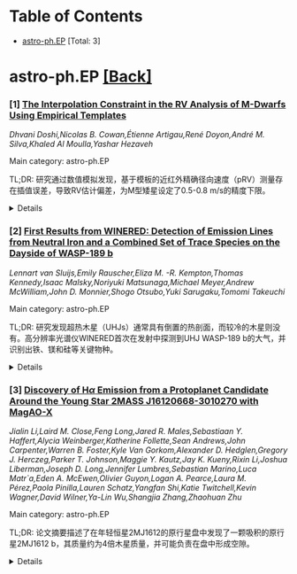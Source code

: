 <div id=toc></div>

# Table of Contents

- [astro-ph.EP](#astro-ph.EP) [Total: 3]


<div id='astro-ph.EP'></div>

# astro-ph.EP [[Back]](#toc)

### [1] [The Interpolation Constraint in the RV Analysis of M-Dwarfs Using Empirical Templates](https://arxiv.org/abs/2508.10980)
*Dhvani Doshi,Nicolas B. Cowan,Étienne Artigau,René Doyon,André M. Silva,Khaled Al Moulla,Yashar Hezaveh*

Main category: astro-ph.EP

TL;DR: 研究通过数值模拟发现，基于模板的近红外精确径向速度（pRV）测量存在插值误差，导致RV估计偏差，为M型矮星设定了0.5-0.8 m/s的精度下限。


<details>
  <summary>Details</summary>
Motivation: 由于缺乏准确的红外恒星光谱模型，M型矮星的pRV测量依赖经验模板，但模板在高信噪比下的可靠性尚不明确。

Method: 开发了一种数值模拟，从PHOENIX光谱生成SPIRou-like pRV观测数据，构建经验模板并估计RV，仅考虑光子噪声。

Result: 发现模板因探测器采样分辨率的不完美插值而引入线形畸变，导致RV估计偏差，为M4V星设定了0.5-0.8 m/s的精度下限。

Conclusion: 模板方法存在局限性，需改进光谱模型和超奈奎斯特采样以实现更高精度的RV测量。

Abstract: Precise radial velocity (pRV) measurements of M-dwarfs in the near-infrared
(NIR) rely on empirical templates due to the lack of accurate stellar spectral
models in this regime. Templates are assumed to approximate the true spectrum
when constructed from many observations or in the high signal-to-noise limit.
We develop a numerical simulation that generates SPIRou-like pRV observations
from PHOENIX spectra, constructs empirical templates, and estimates radial
velocities. This simulation solely considers photon noise and evaluates when
empirical templates remain reliable for pRV analysis. Our results reveal a
previously unrecognized noise source in templates, establishing a fundamental
floor for template-based pRV measurements. We find that templates inherently
include distortions in stellar line shapes due to imperfect interpolation at
the detector's sampling resolution. The magnitude of this interpolation error
depends on sampling resolution and RV content. Consequently, while stars with a
higher RV content, such as cooler M-dwarfs are expected to yield lower RV
uncertainties, their dense spectral features can amplify interpolation errors,
potentially biasing RV estimates. For a typical M4V star, SPIRou's spectral and
sampling resolution imposes an RV uncertainty floor of 0.5-0.8 m/s, independent
of the star's magnitude or the telescope's aperture. These findings reveal a
limitation of template-based pRV methods, underscoring the need for improved
spectral modeling and better-than-Nyquist detector sampling to reach the next
level of RV precision.

</details>


### [2] [First Results from WINERED: Detection of Emission Lines from Neutral Iron and a Combined Set of Trace Species on the Dayside of WASP-189 b](https://arxiv.org/abs/2508.11089)
*Lennart van Sluijs,Emily Rauscher,Eliza M. -R. Kempton,Thomas Kennedy,Isaac Malsky,Noriyuki Matsunaga,Michael Meyer,Andrew McWilliam,John D. Monnier,Shogo Otsubo,Yuki Sarugaku,Tomomi Takeuchi*

Main category: astro-ph.EP

TL;DR: 研究发现超热木星（UHJs）通常具有倒置的热剖面，而较冷的木星则没有。高分辨率光谱仪WINERED首次在发射中探测到UHJ WASP-189 b的大气，并识别出铁、镁和硅等关键物种。


<details>
  <summary>Details</summary>
Motivation: 理解超热木星和较冷木星热剖面差异的成因，以及高分辨率光谱仪在探测大气成分中的作用。

Method: 使用WINERED高分辨率光谱仪（R∼68,000）对UHJ WASP-189 b进行观测，分析其J波段（1.13-1.35 μm）的光谱特征。

Result: 首次在发射中探测到WASP-189 b的大气，识别出中性铁（Fe）发射线，并初步检测到镁（Mg）和硅（Si）。

Conclusion: 这些发现有助于理解UHJs的热结构及其关键大气物种的影响。

Abstract: Ground and space-based observations have revealed that Ultra Hot Jupiters
(UHJs,~$T_{\rm{eq}} > 2200 \ \rm{K}$) typically have inverted thermal profiles,
while cooler hot Jupiters have non-inverted ones. This shift is theorized due
to the onset of strong optical absorbers like metal oxides (e.g., TiO, VO),
metal hydrides (e.g. FeH), atomic species (e.g., Fe, Ti), and ions (e.g.,
H$^-$). High-resolution spectroscopy is valuable for characterizing the
thermal, chemical, and dynamical atmospheric structures due to its sensitivity
to detailed spectral line shapes. The newly commissioned WINERED
high-resolution spectrograph ($R\sim68,000$) on the Magellan Clay 6.5 m
telescope enhances capabilities with its high throughput in the J-band
(1.13-1.35 $\mu$m), capturing strong spectral features from key atmospheric
species. In this study, we report detecting the dayside atmosphere of the UHJ
WASP-189 b at a $S/N\sim10$, marking the first exoplanet atmosphere detection
in emission with WINERED. Individually, we identify strong neutral iron (Fe)
emission lines at a $S/N=6.3$, and tentatively detect neutral magnesium (Mg)
and silicon (Si) at a $S/N>4$. Although not individually detected, we detect a
combined set of trace species at a $S/N=7.2$, which is attributed mostly to
neutral chromium (Cr) and aluminum (Al), alongside magnesium and silicon. These
results help refine the understanding of key atmospheric species that influence
the thermal structure of WASP-189 b and UHJs more broadly.

</details>


### [3] [Discovery of H$α$ Emission from a Protoplanet Candidate Around the Young Star 2MASS J16120668-3010270 with MagAO-X](https://arxiv.org/abs/2508.11155)
*Jialin Li,Laird M. Close,Feng Long,Jared R. Males,Sebastiaan Y. Haffert,Alycia Weinberger,Katherine Follette,Sean Andrews,John Carpenter,Warren B. Foster,Kyle Van Gorkom,Alexander D. Hedglen,Gregory J. Herczeg,Parker T. Johnson,Maggie Y. Kautz,Jay K. Kueny,Rixin Li,Joshua Liberman,Joseph D. Long,Jennifer Lumbres,Sebastian Marino,Luca Matr`a,Eden A. McEwen,Olivier Guyon,Logan A. Pearce,Laura M. Pérez,Paola Pinilla,Lauren Schatz,Yangfan Shi,Katie Twitchell,Kevin Wagner,David Wilner,Ya-Lin Wu,Shangjia Zhang,Zhaohuan Zhu*

Main category: astro-ph.EP

TL;DR: 论文摘要描述了在年轻恒星2MJ1612的原行星盘中发现了一颗吸积的原行星2MJ1612 b，其质量约为4倍木星质量，并可能负责在盘中形成空隙。


<details>
  <summary>Details</summary>
Motivation: 研究2MJ1612的原行星盘及其可能的原行星，以理解行星形成和盘结构的关系。

Method: 使用MagAO-X望远镜进行高对比度Hα观测，并结合ALMA的亚毫米尘埃连续谱观测。

Result: 在盘的空隙中发现了一颗Hα过量的点源，推测为吸积的原行星2MJ1612 b。

Conclusion: 2MJ1612 b可能是第三个已知的吸积原行星，进一步研究将有助于确认其特征及其在盘结构中的作用。

Abstract: 2MASS J16120668-3010270 (hereafter 2MJ1612) is a young M0 star that hosts a
protoplanetary disk in the Upper Scorpious star-forming region. Recent ALMA
observations of 2MJ1612 show a mildly inclined disk ($i$=37$^\circ$) with a
large dust-depleted gap (R$_\text{cav}\approx$0.4" or 53 au). We present
high-contrast H$\alpha$ observations from MagAO-X on the 6.5m Magellan
Telescope and new high resolution sub-mm dust continuum observations with ALMA
of 2MJ1612. On both 2025 April 13 and 16, we recovered a point source with
H$\alpha$ excess with SNR $\gtrsim$5 within the disk gap in our MagAO-X Angular
and Spectral Differential (ASDI) images at a separation of 141.96$\pm$2.10 mas
(23.45$\pm$0.29 au deprojected) from the star and position angle (PA)=
159.00$\pm$0.55$^\circ$. Furthermore, this H$\alpha$ source is within close
proximity to a K band point source in SPHERE/IRDIS observation taken on 2023
July 21 \citep{sphere2025sub}. The astrometric offset between the K band and
H$\alpha$ source can be explained by orbital motion of a bound companion. Thus
our observations can be best explained by the discovery of an accreting
protoplanet, 2MJ1612 b, with an estimated mass of 4$M_\text{Jup}$ and H$\alpha$
line flux ranging from (29.7 $\pm$7.5)$\times$10$^{-16}$ ergs/s/cm$^2$ to
(8.2$\pm$3.4)$\times$10$^{-16}$ ergs/s/cm$^2$. 2MJ1612 b is likely the third
example of an accreting H$\alpha$ protoplanet responsible for carving the gap
in its host disk, joining PDS 70b and c. Further study is necessary to confirm
and characterize this protoplanet candidate and to identify any additional
protoplanets that may also play a role in shaping the gap.

</details>
